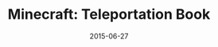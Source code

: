 ---
date: 2015-06-27
layout: redirect
slug: 
title: "Minecraft: Teleportation Book"
categories:
- Minecraft
tag:
- teleport
- warp
- minecraft
- raw json
external_url: http://elza.me/blog/2015/06/Minecraft-Teleport
---